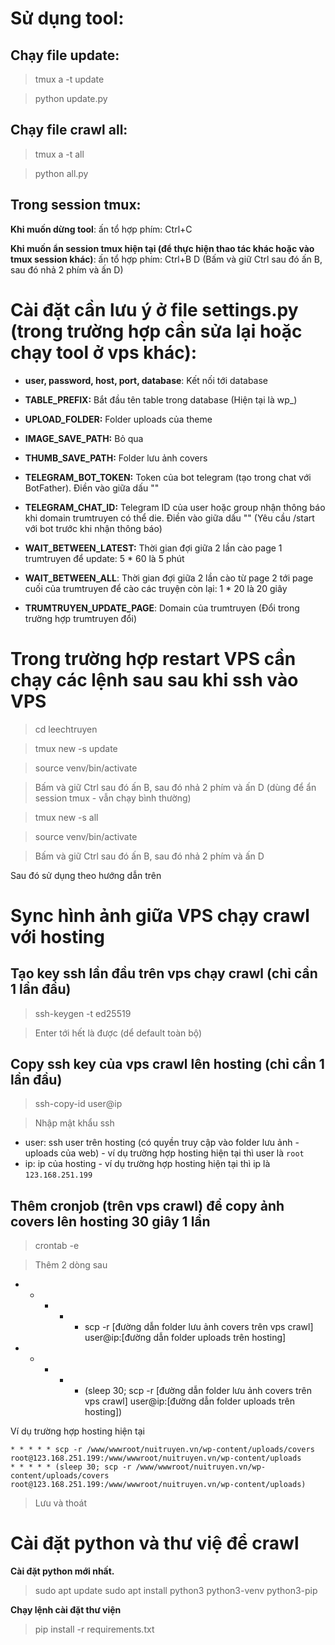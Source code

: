 # Sử dụng tool:

## Chạy file update:

> tmux a -t update

> python update.py

## Chạy file crawl all:

> tmux a -t all

> python all.py

## Trong session tmux:

**Khi muốn dừng tool**: ấn tổ hợp phím: Ctrl+C

**Khi muốn ẩn session tmux hiện tại (để thực hiện thao tác khác hoặc vào tmux session khác)**: ấn tổ hợp phím: Ctrl+B D (Bấm và giữ Ctrl sau đó ấn B, sau đó nhả 2 phím và ấn D)

# Cài đặt cần lưu ý ở file settings.py (trong trường hợp cần sửa lại hoặc chạy tool ở vps khác):

- **user, password, host, port, database**: Kết nối tới database
- **TABLE_PREFIX:** Bắt đầu tên table trong database (Hiện tại là wp\_)

- **UPLOAD_FOLDER:** Folder uploads của theme

- **IMAGE_SAVE_PATH:** Bỏ qua
- **THUMB_SAVE_PATH:** Folder lưu ảnh covers

- **TELEGRAM_BOT_TOKEN:** Token của bot telegram (tạo trong chat với BotFather). Điền vào giữa dấu ""
- **TELEGRAM_CHAT_ID:** Telegram ID của user hoặc group nhận thông báo khi domain trumtruyen có thể die. Điền vào giữa dấu "" (Yêu cầu /start với bot trước khi nhận thông báo)

- **WAIT_BETWEEN_LATEST:** Thời gian đợi giữa 2 lần cào page 1 trumtruyen để update: 5 \* 60 là 5 phút
- **WAIT_BETWEEN_ALL**: Thời gian đợi giữa 2 lần cào từ page 2 tới page cuối của trumtruyen để cào các truyện còn lại: 1 \* 20 là 20 giây

- **TRUMTRUYEN_UPDATE_PAGE**: Domain của trumtruyen (Đổi trong trường hợp trumtruyen đổi)

# Trong trường hợp restart VPS cần chạy các lệnh sau sau khi ssh vào VPS

> cd leechtruyen

> tmux new -s update

> source venv/bin/activate

> Bấm và giữ Ctrl sau đó ấn B, sau đó nhả 2 phím và ấn D (dùng để ẩn session tmux - vẫn chạy bình thường)

> tmux new -s all

> source venv/bin/activate

> Bấm và giữ Ctrl sau đó ấn B, sau đó nhả 2 phím và ấn D

Sau đó sử dụng theo hướng dẫn trên

# Sync hình ảnh giữa VPS chạy crawl với hosting

## Tạo key ssh lần đầu trên vps chạy crawl (chỉ cần 1 lần đầu)

> ssh-keygen -t ed25519

> Enter tới hết là được (dể default toàn bộ)

## Copy ssh key của vps crawl lên hosting (chỉ cần 1 lần đầu)

> ssh-copy-id user@ip

> Nhập mật khẩu ssh

- user: ssh user trên hosting (có quyền truy cập vào folder lưu ảnh - uploads của web) - ví dụ trường hợp hosting hiện tại thì user là `root`
- ip: ip của hosting - ví dụ trường hợp hosting hiện tại thì ip là `123.168.251.199`

## Thêm cronjob (trên vps crawl) để copy ảnh covers lên hosting 30 giây 1 lần

> crontab -e

> Thêm 2 dòng sau

* * * * * scp -r [đường dẫn folder lưu ảnh covers trên vps crawl] user@ip:[đường dẫn folder uploads trên hosting]
* * * * * (sleep 30; scp -r [đường dẫn folder lưu ảnh covers trên vps crawl] user@ip:[đường dẫn folder uploads trên hosting])

Ví dụ trường hợp hosting hiện tại
```
* * * * * scp -r /www/wwwroot/nuitruyen.vn/wp-content/uploads/covers root@123.168.251.199:/www/wwwroot/nuitruyen.vn/wp-content/uploads
* * * * * (sleep 30; scp -r /www/wwwroot/nuitruyen.vn/wp-content/uploads/covers root@123.168.251.199:/www/wwwroot/nuitruyen.vn/wp-content/uploads)
```

> Lưu và thoát

# Cài đặt python và thư việ để crawl
**Cài đặt python mới nhất.**
> sudo apt update
> sudo apt install python3 python3-venv python3-pip
>

**Chạy lệnh cài đặt thư viện**
> pip install -r requirements.txt
